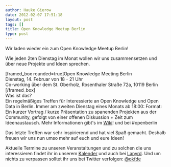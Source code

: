 ```yaml
---
author: Hauke Gierow
date: 2012-02-07 17:51:18
layout: post
tags: []
title: Open Knowledge Meetup Berlin
type: post
---
```


Wir laden wieder ein zum Open Knowledge Meetup Berlin!

Wie jeden 2ten Dienstag im Monat wollen wir uns zusammensetzen und über neue Projekte und Ideen sprechen.

[framed_box rounded=true]Open Knowledge Meeting Berlin  
Dienstag, 14. Februar von 18 - 21 Uhr  
Co-working über dem St. Oberholz, Rosenthaler Straße 72a, 10119 Berlin  
[/framed_box]  
Was ist das?  
Ein regelmäßiges Treffen für Interessierte an Open Knowledge und Open Data in Berlin. Immer am zweiten Dienstag eines Monats ab 18:00: Format: Ein kurzer Vortrag / kurze Präsentation zu spanenden Projekten aus der Community, gefolgt von einer offenen Diskussion + Zeit zum Ideenaustausch. Mehr Informationen gibt's im [Wiki](http://wiki.okfn.de/OKberlinmeeting/)! und bei #openberlin

Das letzte Treffen war sehr inspirierend und hat viel Spaß gemacht. Deshalb freuen wir uns nun umso mehr auf euch und eure Ideen!

Aktuelle Termine zu unseren Veranstaltungen und zu solchen die uns interessieren findet ihr in unserem [Kalender](/kalender/) und auch bei [Lanyrd](http://lanyrd.com/profile/okfde/). Und um nichts zu verpassen solltet ihr uns bei Twitter verfolgen: [@okfde](http://twitter.com/okfde)

 